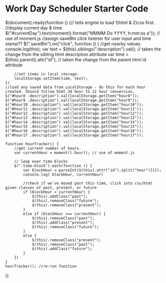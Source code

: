 # Work Day Scheduler Starter Code

$(document).ready(function () {// tells engine to load 1)html & 2)css first.
    //display current day & time.
    $("#currentDay").text(moment().format("MMMM Do YYYY, h:mm:ss a")); // use of moment.js
    //assign saveBtn click listener for user input and time stamp??
    $(".saveBtn").on("click", function () {
        //get nearby values.
        console.log(this);
        var text = $(this).siblings(".description").val(); // taken the change from the sibling html description attribute
        var time = $(this).parent().attr("id"); // taken the change from the parent html id attribute

        //set items in local storage.
        localStorage.setItem(time, text);
    })
    //load any saved data from LocalStorage - do this for each hour created. Should follow html 24 hour to 12 hour conversion.
    $("#hour8 .description").val(localStorage.getItem("hour8"));
    $("#hour9 .description").val(localStorage.getItem("hour9"));
    $("#hour10 .description").val(localStorage.getItem("hour10"));
    $("#hour11 .description").val(localStorage.getItem("hour11"));
    $("#hour12 .description").val(localStorage.getItem("hour12"));
    $("#hour13 .description").val(localStorage.getItem("hour13"));
    $("#hour14 .description").val(localStorage.getItem("hour14"));
    $("#hour15 .description").val(localStorage.getItem("hour15"));
    $("#hour16 .description").val(localStorage.getItem("hour16"));
    $("#hour17 .description").val(localStorage.getItem("hour17"));

    function hourTracker() {
        //get current number of hours.
        var currentHour = moment().hour(); // use of moment.js

        // loop over time blocks
        $(".time-block").each(function () {
            var blockHour = parseInt($(this).attr("id").split("hour")[1]);
            console.log( blockHour, currentHour)

            //check if we've moved past this time, click into css/html given classes of past, present, or future
            if (blockHour < currentHour) {
                $(this).addClass("past");
                $(this).removeClass("future");
                $(this).removeClass("present");
            }
            else if (blockHour === currentHour) {
                $(this).removeClass("past");
                $(this).addClass("present");
                $(this).removeClass("future");
            }
            else {
                $(this).removeClass("present");
                $(this).removeClass("past");
                $(this).addClass("future");
            }
        })
    }
    hourTracker(); //re-run function
})